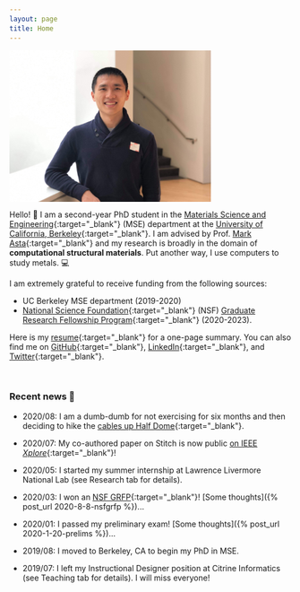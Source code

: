 ```yaml
---
layout: page
title: Home
---
```

 
<p><img src="assets/fig/propic_enze.JPG" alt="Enze Chen" align="middle" width="360px"></p>

Hello! 👋 I am a second-year PhD student in the [Materials Science and Engineering](https://www.mse.berkeley.edu/){:target="_blank"} (MSE) department at the [University of California, Berkeley](https://www.berkeley.edu/){:target="_blank"}. 
I am advised by Prof. [Mark Asta](https://mse.berkeley.edu/people_new/asta/){:target="_blank"} and my research is broadly in the domain of **computational structural materials**. 
Put another way, I use computers to study metals. 💻

I am extremely grateful to receive funding from the following sources:   
* UC Berkeley MSE department (2019-2020)
* [National Science Foundation](https://www.nsf.gov/){:target="_blank"} (NSF) [Graduate Research Fellowship Program](https://www.nsfgrfp.org/){:target="_blank"} (2020-2023).

Here is my [resume](assets/files/resume_general.pdf){:target="_blank"} for a one-page summary. You can also find me on [GitHub](https://github.com/enze-chen){:target="_blank"}, [LinkedIn](https://www.linkedin.com/in/enzechen/){:target="_blank"}, and [Twitter](https://twitter.com/enze_chen1){:target="_blank"}.

<br>

### Recent news 📰

* 2020/08: I am a dumb-dumb for not exercising for six months and then deciding to hike the [cables up Half Dome](https://www.nps.gov/yose/planyourvisit/halfdome.htm){:target="_blank"}.

* 2020/07: My co-authored paper on Stitch is now public [on IEEE *Xplore*](https://ieeexplore.ieee.org/abstract/document/9139788){:target="_blank"}!

* 2020/05: I started my summer internship at Lawrence Livermore National Lab (see Research tab for details).

* 2020/03: I won an [NSF GRFP](https://www.nsfgrfp.org/){:target="_blank"}! [Some thoughts]({% post_url 2020-8-8-nsfgrfp %})... 

* 2020/01: I passed my preliminary exam! [Some thoughts]({% post_url 2020-1-20-prelims %})... 

* 2019/08: I moved to Berkeley, CA to begin my PhD in MSE.

* 2019/07: I left my Instructional Designer position at Citrine Informatics (see Teaching tab for details). I will miss everyone!
